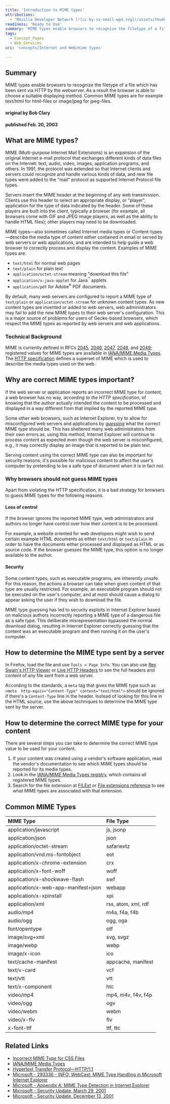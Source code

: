 ```yaml
---
title: 'Introduction to MIME types'
attributions:
  - 'Mozilla Developer Network [![cc-by-sa-small-wpd.svg](/assets/thumb/8/8c/cc-by-sa-small-wpd.svg/120px-cc-by-sa-small-wpd.svg.png)](http://creativecommons.org/licenses/by-sa/3.0/us/): [Article](https://developer.mozilla.org/en-US/docs/Properly_Configuring_Server_MIME_Types)'
readiness: 'Ready to Use'
summary: 'MIME types enable browsers to recognize the filetype of a file which has been sent via HTTP by the webserver. As a result the browser is able to choose a suitable displaying method. Common MIME types are for example text/html for html-files or image/jpeg for jpeg-files.'
tags:
  - Concept_Pages
  - Web_Services
uri: 'concepts/Internet and Web/mime types'

---
```

## Summary

MIME types enable browsers to recognize the filetype of a file which has been sent via HTTP by the webserver. As a result the browser is able to choose a suitable displaying method. Common MIME types are for example text/html for html-files or image/jpeg for jpeg-files.

#### original by Bob Clary

#### published Feb. 20, 2003

## What are MIME types?

MIME (Multi-purpose Internet Mail Extensions) is an expansion of the original Internet e-mail protocol that exchanges different kinds of data files on the Internet: text, audio, video, images, application programs, and others. In 1991, the protocol was extended so that Internet clients and servers could recognize and handle various kinds of data, and new file types were added to the "mail" protocol as supported Internet Protocol file types.

Servers insert the MIME header at the beginning of any web transmission. Clients use this header to select an appropriate display, or "player", application for the type of data indicated by the header. Some of these players are built into the client, typically a browser (for example, all browsers come with GIF and JPEG image players, as well as the ability to handle HTML files); other players may need to be downloaded.

MIME types—also sometimes called Internet media types or Content-types—describe the media type of content either contained in email or served by web servers or web applications, and are intended to help guide a web browser to correctly process and display the content. Examples of MIME types are:

-   `text/html` for normal web pages
-   `text/plain` for plain text
-   `application/octet-stream` meaning "download this file"
-   `application/x-java-applet` for Java<sup>™</sup> applets
-   `application/pdf` for Adobe<sup>®</sup> PDF documents.

By default, many web servers are configured to report a MIME type of `text/plain` or `application/octet-stream` for unknown content types. As new content types are invented or added to web servers, web administrators may fail to add the new MIME types to their web server's configuration. This is a major source of problems for users of Gecko-based browsers, which respect the MIME types as reported by web servers and web applications.

### Technical Background

MIME is currently defined in RFCs [2045](http://www.isi.edu/in-notes/rfc2045.txt), [2046](http://www.isi.edu/in-notes/rfc2046.txt), [2047](http://www.isi.edu/in-notes/rfc2047.txt), [2048](http://www.isi.edu/in-notes/rfc2048.txt), and [2049](http://www.isi.edu/in-notes/rfc2049.txt); registered values for MIME types are available in [IANA/MIME Media Types](http://www.iana.org/assignments/media-types/index.html). The [HTTP specification](http://www.w3.org/Protocols/HTTP/1.1/spec.html) defines a superset of MIME which is used to describe the media types used on the web.

## Why are correct MIME types important?

If the web server or application reports an incorrect MIME type for content, a web browser has no way, *according to the HTTP specification*, of knowing that the author actually intended the content to be processed and displayed in a way different from that implied by the reported MIME type.

Some other web browsers, such as Internet Explorer, try to allow for misconfigured web servers and applications by *[guessing](http://support.microsoft.com/default.aspx?sd=msdn&scid=kb;en-us;293336)* what the correct MIME type should be. This has sheltered many web administrators from their own errors as, using this method, Internet Explorer will continue to process content as expected even though the web server is misconfigured, e.g., it may correctly display an image that is reported to be plain text.

Serving content using the correct MIME type can also be important for security reasons; it's possible for malicious content to affect the user's computer by pretending to be a safe type of document when it is in fact not.

### Why browsers should not guess MIME types

Apart from violating the HTTP specification, it is a bad strategy for browsers to guess MIME types for the following reasons.

#### Loss of control

If the browser ignores the reported MIME type, web administrators and authors no longer have control over how their content is to be processed.

For example, a website oriented for web developers might wish to send certain example HTML documents as either `text/html` or `text/plain` in order to have the documents either processed and displayed as HTML or as source code. If the browser guesses the MIME type, this option is no longer available to the author.

#### Security

Some content types, such as executable programs, are inherently unsafe. For this reason, the actions a browser can take when given content of that type are usually restricted. For example, an executable program should not be executed on the user's computer, and at most should cause a dialog to appear asking the user if they wish to download the file.

MIME type guessing has led to security exploits in Internet Explorer based on malicious authors incorrectly reporting a MIME type of a dangerous file as a safe type. This deliberate misrepresentation bypassed the normal download dialog, resulting in Internet Explorer correctly guessing that the content was an executable program and then running it on the user's computer.

## How to determine the MIME type sent by a server

In Firefox, load the file and use `Tools > Page Info`. You can also use [Rex Swain's HTTP Viewer](http://www.rexswain.com/httpview.html) or [Live HTTP Headers](http://livehttpheaders.mozdev.org/) to see the full headers and content of any file sent from a web server.

According to the standards, a `meta` tag that gives the MIME type such as `<meta  http-equiv="Content-Type" content="text/html">` should be ignored if there's a `Content-Type` line in the header. Instead of looking for this line in the HTML source, use the above techniques to determine the MIME type sent by the server.

## How to determine the correct MIME type for your content

There are several steps you can take to determine the correct MIME type value to be used for your content.

1.  If your content was created using a vendor's software application, read the vendor's documentation to see which MIME types should be reported for its media types.
2.  Look in the [IANA/MIME Media Types registry](http://www.iana.org/assignments/media-types/index.html), which contains all registered MIME types.
3.  Search for the file extension at [FILExt](http://filext.com/) or [File extensions reference](http://www.file-extensions.org/) to see what MIME types are associated with that extension.

## Common MIME Types

|MIME Type|File Type|
|:--------|:--------|
|application/javascript|js, jsonp|
|application/json|json|
|application/octet-stream|safariextz|
|application/vnd.ms-fontobject|eot|
|application/x-chrome-extension|crx|
|application/x-font-woff|woff|
|application/x-shockwave-flash|swf|
|application/x-web-app-manifest+json|webapp|
|application/x-xpinstall|xpi|
|application/xml|rss, atom, xml, rdf|
|audio/mp4|m4a, f4a, f4b|
|audio/ogg|ogg, oga|
|font/opentype|otf|
|image/svg+xml|svg, svgz|
|image/webp|webp|
|image/x-icon|ico|
|text/cache-manifest|appcache, manifest|
|text/v-card|vcf|
|text/vtt|vtt|
|text/x-component|htc|
|video/mp4|mp4, m4v, f4v, f4p|
|video/ogg|ogv|
|video/webm|webm|
|video/x-flv|flv|
|x-font-ttf|ttf, ttc|

## Related Links

-   [Incorrect MIME Type for CSS Files](https://developer.mozilla.org/en/Incorrect_MIME_Type_for_CSS_Files)
-   [IANA/MIME Media Types](http://www.iana.org/assignments/media-types/index.html)
-   [Hypertext Transfer Protocol—HTTP/1.1](http://www.w3.org/Protocols/HTTP/1.1/spec.html)
-   [Microsoft - 293336 - INFO: WebCast: MIME Type Handling in Microsoft Internet Explorer](http://support.microsoft.com/default.aspx?sd=msdn&scid=kb;en-us;293336)
-   [Microsoft - Appendix A: MIME Type Detection in Internet Explorer](http://msdn.microsoft.com/workshop/networking/moniker/overview/appendix_a.asp)
-   [Microsoft - Security Update, March 29, 2001](http://www.microsoft.com/windows/ie/downloads/critical/q290108/)
-   [Microsoft - Security Update, December 13, 2001](http://www.microsoft.com/windows/ie/downloads/critical/Q313675/)
